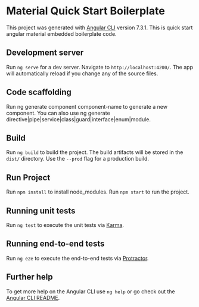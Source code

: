 # Material Quick Start Boilerplate

This project was generated with [Angular CLI](https://github.com/angular/angular-cli) version 7.3.1.
This is quick start angular material embedded boilerplate code.

## Development server

Run `ng serve` for a dev server. Navigate to `http://localhost:4200/`. The app will automatically reload if you change any of the source files.

## Code scaffolding

Run ng generate component component-name to generate a new component. You can also use ng generate directive|pipe|service|class|guard|interface|enum|module.

## Build

Run `ng build` to build the project. The build artifacts will be stored in the `dist/` directory. Use the `--prod` flag for a production build.

## Run Project
Run `npm install` to install node_modules. Run `npm start` to run the project.

## Running unit tests

Run `ng test` to execute the unit tests via [Karma](https://karma-runner.github.io).

## Running end-to-end tests

Run `ng e2e` to execute the end-to-end tests via [Protractor](http://www.protractortest.org/).

## Further help

To get more help on the Angular CLI use `ng help` or go check out the [Angular CLI README](https://github.com/angular/angular-cli/blob/master/README.md).
